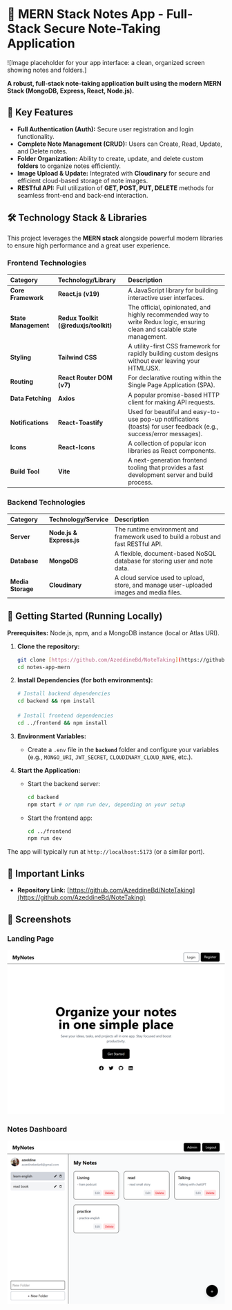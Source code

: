 # 📝 MERN Stack Notes App - Full-Stack Secure Note-Taking Application

![Image placeholder for your app interface: a clean, organized screen showing notes and folders.]

**A robust, full-stack note-taking application built using the modern MERN Stack (MongoDB, Express, React, Node.js).**

## 🌟 Key Features

- **Full Authentication (Auth):** Secure user registration and login functionality.
- **Complete Note Management (CRUD):** Users can Create, Read, Update, and Delete notes.
- **Folder Organization:** Ability to create, update, and delete custom **folders** to organize notes efficiently.
- **Image Upload & Update:** Integrated with **Cloudinary** for secure and efficient cloud-based storage of note images.
- **RESTful API:** Full utilization of **GET, POST, PUT, DELETE** methods for seamless front-end and back-end interaction.

## 🛠️ Technology Stack & Libraries

This project leverages the **MERN stack** alongside powerful modern libraries to ensure high performance and a great user experience.

### Frontend Technologies

| Category             | Technology/Library                   | Description                                                                                                               |
| :------------------- | :----------------------------------- | :------------------------------------------------------------------------------------------------------------------------ |
| **Core Framework**   | **React.js (v19)**                   | A JavaScript library for building interactive user interfaces.                                                            |
| **State Management** | **Redux Toolkit (@reduxjs/toolkit)** | The official, opinionated, and highly recommended way to write Redux logic, ensuring clean and scalable state management. |
| **Styling**          | **Tailwind CSS**                     | A utility-first CSS framework for rapidly building custom designs without ever leaving your HTML/JSX.                     |
| **Routing**          | **React Router DOM (v7)**            | For declarative routing within the Single Page Application (SPA).                                                         |
| **Data Fetching**    | **Axios**                            | A popular promise-based HTTP client for making API requests.                                                              |
| **Notifications**    | **React-Toastify**                   | Used for beautiful and easy-to-use pop-up notifications (toasts) for user feedback (e.g., success/error messages).        |
| **Icons**            | **React-Icons**                      | A collection of popular icon libraries as React components.                                                               |
| **Build Tool**       | **Vite**                             | A next-generation frontend tooling that provides a fast development server and build process.                             |

### Backend Technologies

| Category          | Technology/Service       | Description                                                                             |
| :---------------- | :----------------------- | :-------------------------------------------------------------------------------------- |
| **Server**        | **Node.js & Express.js** | The runtime environment and framework used to build a robust and fast RESTful API.      |
| **Database**      | **MongoDB**              | A flexible, document-based NoSQL database for storing user and note data.               |
| **Media Storage** | **Cloudinary**           | A cloud service used to upload, store, and manage user-uploaded images and media files. |

## 🚀 Getting Started (Running Locally)

**Prerequisites:** Node.js, npm, and a MongoDB instance (local or Atlas URI).

1.  **Clone the repository:**
    ```bash
    git clone [https://github.com/AzeddineBd/NoteTaking](https://github.com/AzeddineBd/NoteTaking)
    cd notes-app-mern
    ```
2.  **Install Dependencies (for both environments):**

    ```bash
    # Install backend dependencies
    cd backend && npm install

    # Install frontend dependencies
    cd ../frontend && npm install
    ```

3.  **Environment Variables:**
    - Create a `.env` file in the **`backend`** folder and configure your variables (e.g., `MONGO_URI`, `JWT_SECRET`, `CLOUDINARY_CLOUD_NAME`, etc.).
4.  **Start the Application:**
    - Start the backend server:
      ```bash
      cd backend
      npm start # or npm run dev, depending on your setup
      ```
    - Start the frontend app:
      ```bash
      cd ../frontend
      npm run dev
      ```

The app will typically run at `http://localhost:5173` (or a similar port).

## 🔗 Important Links

- **Repository Link:** [https://github.com/AzeddineBd/NoteTaking](https://github.com/AzeddineBd/NoteTaking)

## 📸 Screenshots

### Landing Page

![Landing Page](https://github.com/AzeddineBd/NoteTaking/blob/main/frontend/public/screenshots/landingPage.png)

### Notes Dashboard

![Notes Dashboard](https://github.com/AzeddineBd/NoteTaking/blob/main/frontend/public/screenshots/dashboard.png)
